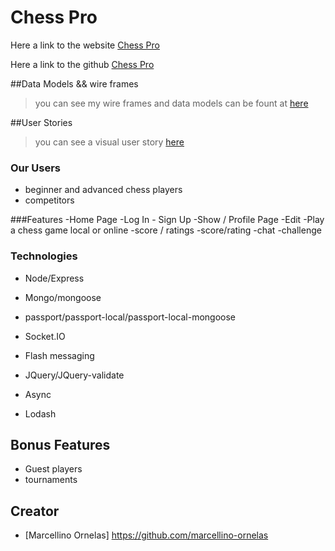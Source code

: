 # Chess Pro

Here a link to the website [Chess Pro](#)

Here a link to the github [Chess Pro](https://github.com/marcellino-ornelas/chess-pro)

##Data Models && wire frames

> you can see my wire frames and data models can be fount  at [here](https://www.canva.com/design/DAC0KWhOo9w/xTSO1WeLvavYbeIK4kM5YA/view?utm_content=DAC0KWhOo9w&utm_campaign=designshare&utm_medium=link&utm_source=sharebutton)

##User Stories

> you can see a visual user story [here](https://www.canva.com/design/DAC0KWhOo9w/xTSO1WeLvavYbeIK4kM5YA/view?utm_content=DAC0KWhOo9w&utm_campaign=designshare&utm_medium=link&utm_source=sharebutton)

### Our Users
- beginner and advanced chess players
- competitors

###Features
-Home Page
-Log In - Sign Up
-Show / Profile Page
-Edit
-Play a chess game local or online
-score / ratings
-score/rating
-chat
-challenge


### Technologies

- Node/Express
- Mongo/mongoose
- passport/passport-local/passport-local-mongoose
- Socket.IO
- Flash messaging
- JQuery/JQuery-validate

- Async
- Lodash


##  Bonus Features

  - Guest players
  - tournaments

## Creator
- [Marcellino Ornelas] https://github.com/marcellino-ornelas
